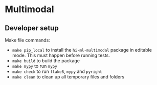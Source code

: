 # Multimodal

## Developer setup

Make file commands:

* `make pip_local` to install the `hi-ml-multimodal` package in editable mode. This must happen before running tests.
* `make build` to build the package
* `make mypy` to run `mypy`
* `make check` to run `flake8`, `mypy` and `pyright`
* `make clean` to clean up all temporary files and folders
